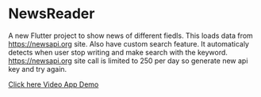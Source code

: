 # NewsReader 

A new Flutter project to show news of different  fiedls.
This loads data from https://newsapi.org site.
Also have  custom search feature. It automaticaly detects when user stop writing and make search with the keyword.
https://newsapi.org site call is limited to 250 per day so generate new api key and try again.

<a href="https://drive.google.com/file/d/1ISYtL6i9u5GUr6xWji4Efhx7MiZJaVCL/view?usp=sharing"> Click here Video App Demo </a>
